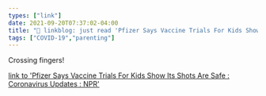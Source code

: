 ```yaml
---
types: ["link"]
date: 2021-09-20T07:37:02-04:00
title: "🔗 linkblog: just read 'Pfizer Says Vaccine Trials For Kids Show Its Shots Are Safe : Coronavirus Updates : NPR'"
tags: ["COVID-19","parenting"]
---
```

Crossing fingers!
 
[link to 'Pfizer Says Vaccine Trials For Kids Show Its Shots Are Safe : Coronavirus Updates : NPR'](https://www.npr.org/sections/coronavirus-live-updates/2021/09/20/1038832951/pfizer-and-biontech-vaccine-trials-for-kids-show-the-shots-are-safe-and-effectiv)
